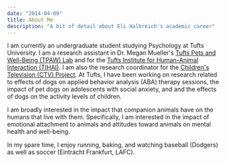 ```yaml
---
date: "2014-04-09"
title: About Me
description: "A bit of detail about Eli Halbreich's academic career"
---
```


I am currently an undergraduate student studying Psychology at Tufts University. I am a research assistant in Dr. Megan Mueller's [Tufts Pets and Well-Being (TPAW) Lab](https://sites.tufts.edu/tpawlab/) and for the [Tufts Institute for Human-Animal Interaction (TIHAI)](https://hai.tufts.edu/). I am also the research coordinator for the [Children's Television (CTV) Project](https://sites.tufts.edu/ctvresearch/). At Tufts, I have been working on research related to effects of dogs on applied behavior analysis (ABA) therapy sessions, the impact of pet dogs on adolescents with social anxiety, and and the effects of dogs on the activity levels of children.

I am broadly interested in the impact that companion animals have on the humans that live with them. Specifically, I am interested in the impact of emotional attachment to animals and attitudes toward animals on mental health and well-being.

In my spare time, I enjoy running, baking, and watching baseball (Dodgers) as well as soccer (Eintracht Frankfurt, LAFC).

